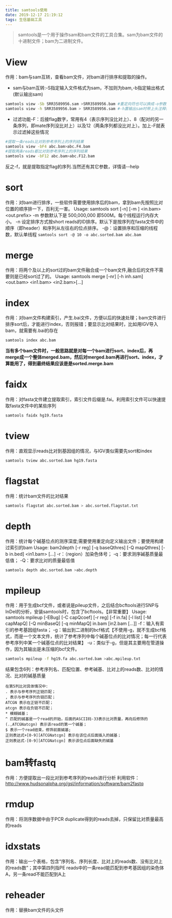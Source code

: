 ```yaml
---
title: samtools使用
date: 2019-12-17 21:19:12
tags: 生信基础工具
---
```

> samtools是一个用于操作sam和bam文件的工具合集。sam为bam文件的十进制文件；bam为二进制文件。

<!--more-->

# View

作用：bam与sam互转，查看bam文件，对bam进行排序和提取的操作。
- sam与bam互转:-S指定输入文件格式为sam，不加则为bam,-b指定输出格式(默认输出sam)
```bash
samtools view -Sb SRR3589956.sam >SRR3589956.bam #重定向符也可以换成-o参数
samtools view -h SRR3589956.bam > SRR3589956.sam #-h置输出sam时带上头注释信息
```
- 过滤功能-F：后接flag数字，常用有4（表示序列没比对上）、8（配对的另一条序列，即mate序列没比对上）以及12（两条序列都没比对上）。加上-F就表示过滤掉这些情况
```bash
#提取一条reads比对到参考序列上的序列结果
samtools view -bF4 abc.bam>abc.F4.bam
#提取两条reads都比对到参考序列上的序列结果
samtools view -bF12 abc.bam>abc.F12.bam
```
反之-f，就是提取指定flag的序列.当然还有其它参数，详情请--help

# sort
作用：对bam进行排序，一些软件需要使用排序后的bam，拿到bam先按照比对位置的顺序排一下，百利无一害。
Usage: samtools sort [-n] [-m <maxMem>] <in.bam> <out.prefix> 
-m 参数默认下是 500,000,000 即500M。每个线程运行内存大小。
-n 设定排序方式按short reads的ID排序。默认下是按序列在fasta文件中的顺序（即header）和序列从左往右的位点排序。
-@：设置排序和压缩的线程数，默认单线程
`samtools sort -@ 10 -o abc.sorted.bam abc.bam`
# merge
作用：将两个及以上的sort过的bam文件融合成一个bam文件,融合后的文件不需要则是已经sort过了的。
Usage:   samtools merge [-nr] [-h inh.sam] <out.bam> <in1.bam> <in2.bam>[...]
# index
作用：对bam文件构建索引，产生.bai文件，方便以后的快速处理；bam文件进行排序sort后，才能进行index，否则报错；要显示比对结果时，比如用IGV导入bam，就需要有.bai的存在
```bash
samtools index abc.bam
```
**当有多个bam文件时，一般思路就是对每一个bam进行sort、index后，再merge成一个整体merged.bam，然后对merged.bam再进行sort、index，才算能用了，得到最终结果应该是是sorted.merge.bam**
# faidx
作用：对fasta文件建立提取索引，索引文件后缀是.fai。利用索引文件可以快速提取fasta文件中的某些序列
```bash
samtools faidx hg19.fasta
```
# tview
作用：直观显示reads比对到基因组的情况，与IGV类似需要先sort和index
```bash
samtools tview abc.sorted.bam hg19.fasta
```
# flagstat
作用：统计bam文件的比对结果
```bash
samtools flagstat abc.sorted.bam > abc.sorted.flagstat.txt
```
# depth
作用：统计每个碱基位点的测序深度;需要使用重定向定义输出文件；要使用构建过索引的bam
Usage: bam2depth [-r reg] [-q baseQthres] [-Q mapQthres] [-b in.bed] <in1.bam> [...]
-r：（region）加染色体号；
-q：要求测序碱基质量最低值；
-Q：要求比对的质量最低值
```bash
samtools depth abc.sorted.bam >abc.depth
```
# mpileup
作用：用于生成bcf文件，或者说是pileup文件，之后结合bcftools进行SNP与InDel的分析，安装samtools时，包含了bcftools。【非常重要】
Usage: samtools mpileup [-EBug] [-C capQcoef] [-r reg] [-f in.fa] [-l list] [-M capMapQ] [-Q minBaseQ] [-q minMapQ] in.bam [in2.bam [...]]
-f：输入有索引的参考基因组fasta；
-g：输出到二进制的bcf格式【不使用-g，就不生成bcf格式，而是一个文本文件，统计了参考序列中每个碱基位点的比对情况；每一行代表参考序列中某一个碱基位点的比对结果】
-u：类似于-g，但是其主要用在管道操作，因为其输出是未压缩的bcf文件。

```bash
samtools mpileup -f hg19.fa abc.sorted.bam >abc.mpileup.txt
```
结果包含6列：参考序列名、匹配位置、参考碱基、比对上的reads数、比对的情况、比对的碱基质量
```
在第5列比对具体情况中:
. 表示与参考序列正链匹配；
, 表示与参考序列负链匹配；
ATCGN 表示在正链不匹配；
atcgn 表示在负链不匹配；
* 模糊碱基；
^ 匹配的碱基是一个read的开始，后面的ASCII码-33表示比对质量，再向后修饰的(.,ATCGNatcgn) 表示该read的第一个碱基；
$ 表示一个read结束，修饰前面碱基;
正则表达式+[0-9][ATCGNatcgn] 表示在该位点后面插入的碱基；
正则表达式-[0-9][ATCGNatcgn] 表示该位点后面缺失的碱基
```
# bam转fastq
作用：方便提取出一段比对到参考序列的reads进行分析
利用软件：http://www.hudsonalpha.org/gsl/information/software/bam2fastq
# rmdup
作用：将测序数据中由于PCR duplicate得到的reads去掉，只保留比对质量最高的reads
# idxstats
作用：输出一个表格，包含“序列名、序列长度、比对上的reads数、没有比对上的reads数”；其中第四列指PE reads中的一条read能匹配到参考基因组的染色体A，另一条read不能匹配到A上
# reheader
作用：替换bam文件的头文件




